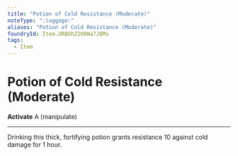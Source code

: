 ```yaml
---
title: "Potion of Cold Resistance (Moderate)"
noteType: ":luggage:"
aliases: "Potion of Cold Resistance (Moderate)"
foundryId: Item.URBOhZ2O8Wa7J6Ms
tags:
  - Item
---
```


# Potion of Cold Resistance (Moderate)

**Activate** A (manipulate)

* * *

Drinking this thick, fortifying potion grants resistance 10 against cold damage for 1 hour.



